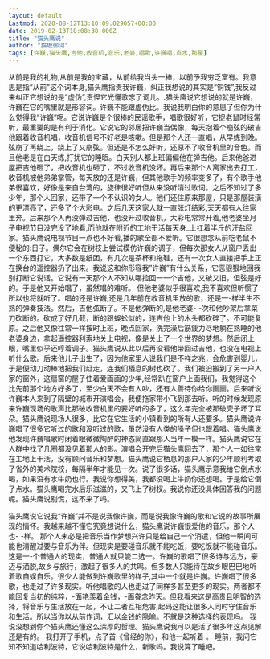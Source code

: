 ```yaml
---
layout: default
Lastmod: 2020-08-12T13:10:09.029057+00:00
date: 2019-02-13T18:08:38.000Z
title: "猫头鹰说"
author: "猫坂御河"
tags: [许巍,猫头鹰,吉他,收音机,音乐,老婆,唱歌,许巍唱,点水,那屋]
---
```


从前是我的礼物,从前是我的宝藏，从前给我当头一棒，以前予我穷乏富有。我意思是指“从前"这个词本身,猫头鹰指责我许巍，纠正我想说的其实是“铜钱”,我反过来纠正它想说的是“虚伪”,责怪它光懂歌忘了词儿。.猫头鹰说它想说的就是许巍，许巍在它的嘴里就是形容词。许巍不能跟虚伪比。我说我明白你的意思了但你为什么觉得我“许巍”呢。它说许巍是个很棒的民谣歌手，唱歌很好听，它捉老鼠时经常听，最重要的是有利于消化。它说它的邻居把许巍当偶像，每天抱着个崩弦的破吉他跟着收音机唱，收音机信号不好老是咳嗽。但是那个人还一直唱，从早练到晚。 弦崩了再绕上，绕上了又崩弦。但还是不怎么好听，还原不了收音机里的音色。而且他老是在白天练,打扰它的睡眠。白天别人都上班偏偏他在弹吉他。后来他爸进屋把吉他砸了，把收音机也砸了，不过收音机没坏。再后来那个人离家出去打工，收音机被他弟弟掌管，每天放的还是许巍，但其他歌手的频率变多了，有个歌手他弟很喜欢，好像是来自台湾的，旋律很好听但从来没听清过歌词。之后不知过了多少年，那个人回家，还带了一个不认识的女人。他们还住原来那屋，只是那屋装潢的更漂亮了，还多了个大彩电。之后几天这家人就一直张灯结彩,天天都有人往家里奔。后来那个人再没弹过吉他，也没开过收音机，大彩电常常开着,他老婆坐月子电视节目没完没了地看,而他就在附近的工地干活每天身\_上扛着半斤的汗盐回家。猫头鹰说电视节目一点也不好看,播的歌全都不爱听。它很想念从前吃老鼠不便秘的:日子。偶尔它会在树枝上尝试模仿许巍的调子，但每次那女人从窗户丢出一个东西打它，大多数是纸团，有几次是茶杯和拖鞋，还有一次女人直接把手上正在换台的遥控器扔了出来。我说这和你形容我”许巍”有什么关系，它恶狠狠地回我别打断它说话。它说有一天那个人不知从哪捡回一一个吉他，又破又旧，但弦是好的。于是他又开始唱了，虽然唱的难听。 但他老婆似乎很喜欢,我不喜欢但听惯了所以也将就听了。唱的还是许巍,还是几年前在收音机里放的歌，还是一-样半生不熟的弹奏技法。然后，吉他弦断了。不是他弹断的,是他老婆- -次和他吵架后拿菜刀砍断的。砍成了好几截，断的跟蜈蚣似的，连吉他上的木头都砍碎了。不可能复原。之后他又像往常一样按时上班，晚点回家，洗完澡后筋疲力尽地躺在熟睡的他老婆身边，拿起遥控器利索地关上电视，像是关上了一个世界的梦想。然后闭上眼，嘴里似乎还哼着调子。猫头鹰说从此以后再没看他带回过吉他，也没在电视上听什么歌。后来他儿子出生了，因为他家里人说我们是不祥之兆，会危害到婴儿，于是便动刀动棒地把我们赶走，连我们栖息的树也砍了。我们被迫搬到了另一户人家的窗外，这扇窗的屋子住着爱画画的少年,经常趴在窗户上画我们，我觉得这个比先前那个地方好多了，至少白天不会有人吵，还有人善待你给你画画。后来听说许巍本人来到了隔壁的城市开演唱会，我便拖家带小飞到那去听。听的时候发现原来许巍现场的歌声比那破收音机里的要好听的多了，这么年完全被那破壳子坏了耳朵。猫头鹰说现场人很多，比它在它生活的小镇看到的所有人还要多。猫头鹰说许巍唱了很多它听过的歌和没听过的歌，虽然没有人类的嗓子但也跟着唱。猫头鹰说他发现许巍唱歌时闭着眼微微陶醉的神态简直跟那人当年一模一样。猫头鹰说它在人群中找了几圈都没见着那人的影。演唱会开完后猫头鹰回去了，那个人一如往常在工地上干活，没有顾问音乐和梦想。猫头鹰说它栖息的那户人家的少年顺利考取了省外的美术院校，每隔半年才能见一次。说了很多话，猫头鹰示意我给它倒点水喝，如果没有水牛奶也行。我说你想得美，我都没喝上牛奶你还想喝。于是给它倒了点水。猫头鹰喝完水后乐滋滋的，又飞上了树杈。我说你还没具体回答我的问题呢。猫头鹰说别慌，这不来了吗。

猫头鹰说它说我“许巍”并不是说我像许巍，而是说我像许巍的歌和它说的故事所展现的情怀。我越来越不懂它究竟想说什么，猫头鹰说许巍很爱他的音乐，那个人也- -样。 那个人未必是把音乐当作梦想兴许只是给自己一个消遣，但他一瞬间可能也清醒过要与音乐为伴。但现实是要碰音乐就不能吃饭，要吃饭就不能碰音乐。这是一-个普通人的现实，普通人就只能二选一。许巍的歌唱了很多诗与远方，豪迈与洒脱,故乡与旅行，激起了很多人的共鸣。但多数人只能待在故乡眼巴巴地听着歌自娱自乐。很少人能做到许巍歌里的样子,其中一个就是许巍。许巍唱了很多歌，也走过了许多现实。听他唱歌的人也走过了同样多甚至更多的现实。两者都不能回复当初的纯粹，-面艳羡着金钱，-面眷念昨天。但我看来这是高贵且明智的选择，将音乐与生活放在一起，不让二者互相危害,起码这能让很多人同时守住音乐和生活。所以当你以从前作词，汇以金钱的隐喻。不就是这种选择的表现吗。 我说没想到你个猫头鹰还懂这么深厚的哲理。猫头鹰说我可以是活了很多年这点见解还是有的。 我打开了手机，点了首《曾经的你》，和他一起听着 。 睡前，我问它知不知道哈利波特，它说哈利波特是什么，新歌吗。我说算了睡吧。

